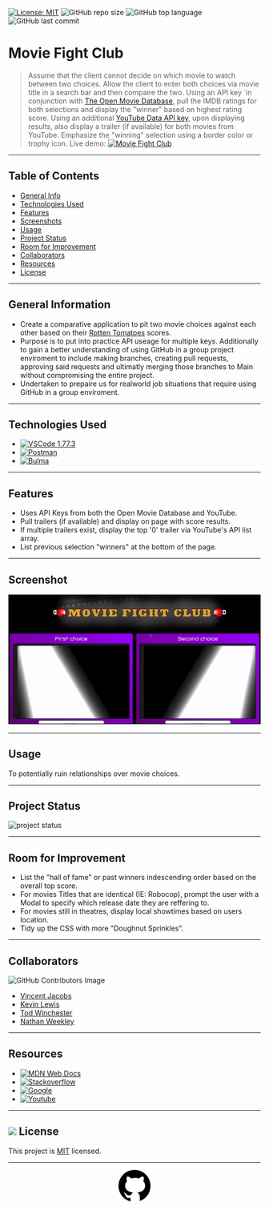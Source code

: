 [![License: MIT](https://custom-icon-badges.demolab.com/badge/license-MIT-yellowgreen.svg?logo=law)](https://opensource.org/licenses/MIT)
![GitHub repo size](https://custom-icon-badges.demolab.com/github/repo-size/shadowfre4k/Movie-Fight-Club?logo=repo)
![GitHub top language](https://img.shields.io/github/languages/top/shadowfre4k/Movie-Fight-Club?logo=javascript&logoColor=f5f5f5)
![GitHub last commit](https://custom-icon-badges.demolab.com/github/last-commit/shadowfre4k/Movie-Fight-Club?logo=git-commit)

# Movie Fight Club

> Assume that the client cannot decide on which movie to watch between two choices.
> Allow the client to enter both choices via movie title in a search bar and then compaire the two.
> Using an API key `in conjunction with [The Open Movie Database](https://www.omdbapi.com), pull the IMDB ratings for both selections and display the "winner" based on highest rating score.
> Using an additional [YouTube Data API key](https://developers.google.com/youtube/v3), upon displaying results, also display a trailer (if available) for both movies from YouTube.
> Emphasize the "winning" selection using a border color or trophy icon.
> Live demo: [![Movie Fight Club](https://custom-icon-badges.demolab.com/badge/Movie Fight Club-blue?logo=link)](https://shadowfre4k.github.io/Movie-Fight-Club/)

---

## Table of Contents

- [General Info](#general-information)
- [Technologies Used](#technologies-used)
- [Features](#features)
- [Screenshots](#screenshots)
- [Usage](#usage)
- [Project Status](#project-status)
- [Room for Improvement](#room-for-improvement)
- [Collaborators](#collaborators)
- [Resources](#resources)
- [License](#resources)

---

## General Information

- Create a comparative application to pit two movie choices against each other based on their [Rotten Tomatoes](https://www.rottentomatoes.com/) scores.
- Purpose is to put into practice API useage for multiple keys. Additionally to gain a better understanding of using GitHub in a group project enviroment to include making branches, creating pull requests, approving said requests and ultimatly merging those branches to Main without compromising the entire project.
- Undertaken to prepaire us for realworld job situations that require using GitHub in a group enviroment.

---

## Technologies Used

- [![VSCode 1.77.3](https://custom-icon-badges.demolab.com/badge/VSCode-blue?logo=visualstudiocode)](https://code.visualstudio.com/updates/v1_78)
- [![Postman](https://img.shields.io/badge/Postman-FF6C37?style=flat&logo=postman&logoColor=white)](http://www.postman.com)
- [![Bulma](https://custom-icon-badges.demolab.com/badge/Bulma-blue?logo=bulma)](https://bulma.io/)

---

## Features

- Uses API Keys from both the Open Movie Database and YouTube.
- Pull trailers (if available) and display on page with score results.
- If multiple trailers exist, display the top '0' trailer via YouTube's API list array.
- List previous selection "winners" at the bottom of the page.

---

## Screenshot

![Example screenshot 1](./assets/images/01ss.gif)

---

## Usage

To potentially ruin relationships over movie choices.

---

## Project Status

![project status](https://custom-icon-badges.demolab.com/badge/100%&nbsp;Completed-darkgreen?logo=check-circle-fill =yellow)

---

## Room for Improvement

- List the "hall of fame" or past winners indescending order based on the overall top score.
- For movies Titles that are identical (IE: Robocop), prompt the user with a Modal to specify which release date they are reffering to.
- For movies still in theatres, display local showtimes based on users location.
- Tidy up the CSS with more "Doughnut Sprinkles".

---

## Collaborators

![GitHub Contributors Image](https://contrib.rocks/image?repo=shadowfre4k/Movie-Fight-Club)

- [Vincent Jacobs](https://github.com/shadowfre4k)
- [Kevin Lewis](https://github.com/KPL33)
- [Tod Winchester](https://github.com/Chesster14)
- [Nathan Weekley](https://github.com/Nweekley84)

---

## Resources

- [![MDN Web Docs](https://custom-icon-badges.demolab.com/badge/MDN Web Docs-grey?logo=mdnwebdocs =blue)](https://developer.mozilla.org/en-US/)
- [![Stackoverflow](https://custom-icon-badges.demolab.com/badge/Stack Overflow-grey?logo=stackoverflow =orange)](https://stackoverflow.com/)
- [![Google](https://custom-icon-badges.demolab.com/badge/Google-grey?logo=google&logoColor=red)](https://www.google.com/)
- [![Youtube](https://custom-icon-badges.demolab.com/badge/Youtube-grey?logo=video&logoColor=red)](https://www.youtube.com/)

---

## <img src="https://icon-library.com/images/license-icon/license-icon-17.jpg" width="28"> License

This project is [MIT](https://opensource.org/licenses/MIT) licensed.

---

<div align="center">

[![github](./assets/images/githubcat.svg)](https://github.com)

</div>
